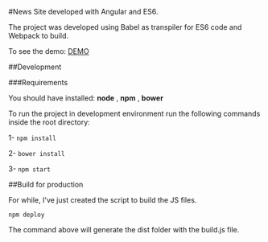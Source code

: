 #News Site developed with Angular and ES6.

The project was developed using Babel as transpiler for ES6 code and Webpack to build.

To see the demo: [DEMO](http://159.203.106.132/news_site_angular_es6)

##Development

###Requirements

You should have installed: __node__ , __npm__ , __bower__

To run the project in development environment run the following commands inside the root directory:

1- `npm install`

2- `bower install`

3- `npm start`

##Build for production

For while, I've just created the script to build the JS files.

`npm deploy`

The command above will generate the dist folder with the build.js file.
